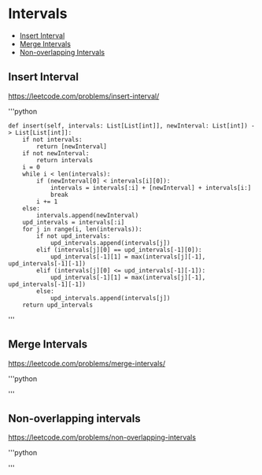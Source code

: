 # Intervals

+ [Insert Interval](#insert-interval)
+ [Merge Intervals](#merge-intervals)
+ [Non-overlapping Intervals](#non-overlapping-intervals)

## Insert Interval

https://leetcode.com/problems/insert-interval/

'''python

    def insert(self, intervals: List[List[int]], newInterval: List[int]) -> List[List[int]]:
        if not intervals:
            return [newInterval]
        if not newInterval:
            return intervals
        i = 0
        while i < len(intervals):
            if (newInterval[0] < intervals[i][0]):
                intervals = intervals[:i] + [newInterval] + intervals[i:]
                break
            i += 1
        else:
            intervals.append(newInterval)
        upd_intervals = intervals[:i]
        for j in range(i, len(intervals)):
            if not upd_intervals:
                upd_intervals.append(intervals[j])
            elif (intervals[j][0] == upd_intervals[-1][0]):
                upd_intervals[-1][1] = max(intervals[j][-1], upd_intervals[-1][-1])
            elif (intervals[j][0] <= upd_intervals[-1][-1]):
                upd_intervals[-1][1] = max(intervals[j][-1], upd_intervals[-1][-1])
            else:
                upd_intervals.append(intervals[j])
        return upd_intervals

'''

## Merge Intervals

https://leetcode.com/problems/merge-intervals/

'''python

'''

## Non-overlapping intervals

https://leetcode.com/problems/non-overlapping-intervals

'''python

'''
